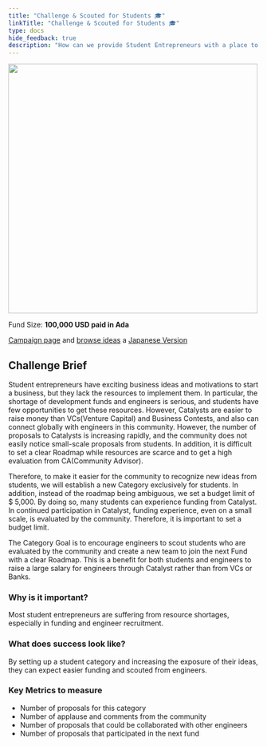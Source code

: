 ```yaml
---
title: "Challenge & Scouted for Students 🎓"
linkTitle: "Challenge & Scouted for Students 🎓"
type: docs
hide_feedback: true
description: "How can we provide Student Entrepreneurs with a place to appeal their ideas to the world and an opportunity to connect with Engineers?"
---
```

<img src="https://cardano.ideascale.com/community-library/accounts/93/936143/Public/10-Challenge-_-Scouted-for-Students-fe0972.png" style="width:500px;height500px">

Fund Size: **100,000 USD paid in Ada**

[Campaign page](https://cardano.ideascale.com/c/campaigns/26599/about) and [browse ideas](https://cardano.ideascale.com/c/campaigns/26599/stage/stage-insightsharinge008b0/ideas/unspecified) a [Japanese Version](https://docs.google.com/document/d/1lJaIeAe9qPoKw8JTn7m2uhJXjyFUBAUZwf3Z8R3X2_g/edit?usp=sharing)

## Challenge Brief

Student entrepreneurs have exciting business ideas and motivations to start a business, but they lack the resources to implement them. In particular, the shortage of development funds and engineers is serious, and students have few opportunities to get these resources. However, Catalysts are easier to raise money than VCs(Venture Capital) and Business Contests, and also can connect globally with engineers in this community. However, the number of proposals to Catalysts is increasing rapidly, and the community does not easily notice small-scale proposals from students. In addition, it is difficult to set a clear Roadmap while resources are scarce and to get a high evaluation from CA(Community Advisor).

Therefore, to make it easier for the community to recognize new ideas from students, we will establish a new Category exclusively for students. In addition, instead of the roadmap being ambiguous, we set a budget limit of $ 5,000. By doing so, many students can experience funding from Catalyst. In continued participation in Catalyst, funding experience, even on a small scale, is evaluated by the community. Therefore, it is important to set a budget limit.

The Category Goal is to encourage engineers to scout students who are evaluated by the community and create a new team to join the next Fund with a clear Roadmap. This is a benefit for both students and engineers to raise a large salary for engineers through Catalyst rather than from VCs or Banks.


### Why is it important?
Most student entrepreneurs are suffering from resource shortages, especially in funding and engineer recruitment.

### What does success look like?
By setting up a student category and increasing the exposure of their ideas, they can expect easier funding and scouted from engineers.

### Key Metrics to measure
- Number of proposals for this category
- Number of applause and comments from the community
- Number of proposals that could be collaborated with other engineers
- Number of proposals that participated in the next fund